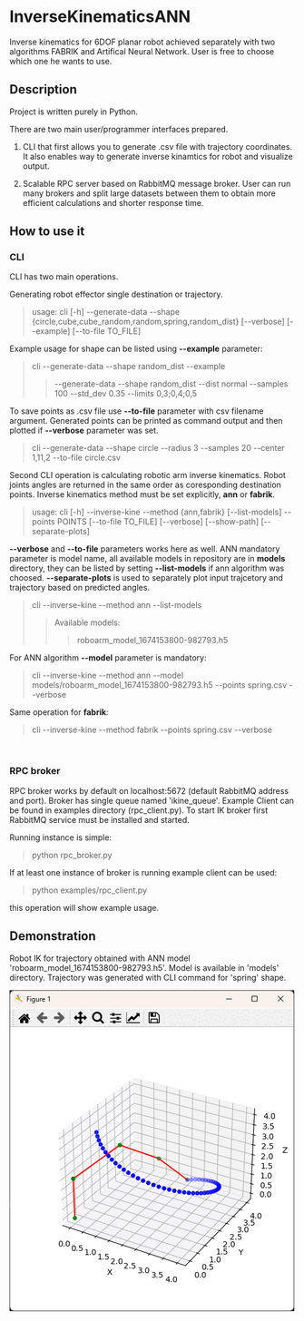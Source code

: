 # InverseKinematicsANN
Inverse kinematics for 6DOF planar robot achieved separately with two algorithms FABRIK and Artifical Neural Network. User is free to choose which one he wants to use.



## Description
Project is written purely in Python.

There are two main user/programmer interfaces prepared. 

1. CLI that first allows you to generate .csv file with trajectory coordinates. It also enables way to generate inverse kinamtics for robot and visualize output. 

2. Scalable RPC server based on RabbitMQ message broker. User can run many brokers and split large datasets between them to obtain more efficient calculations and shorter response time.

## How to use it
### CLI
CLI has two main operations.

Generating robot effector single destination or trajectory. 

> usage: cli [-h] --generate-data --shape {circle,cube,cube_random,random,spring,random_dist} [--verbose] [--example] [--to-file TO_FILE]

Example usage for shape can be listed using **--example** parameter:

> cli --generate-data --shape random_dist --example
>> --generate-data --shape random_dist --dist normal --samples 100 --std_dev 0.35 --limits 0,3;0,4;0,5

To save points as .csv file use **--to-file** parameter with csv filename argument. Generated points can be printed as command output and then plotted if **--verbose** parameter was set.

> cli --generate-data --shape circle --radius 3 --samples 20 --center 1,11,2 --to-file circle.csv

Second CLI operation is calculating robotic arm inverse kinematics. Robot joints angles are returned in the same order as coresponding destination points. Inverse kinematics method must be set explicitly, **ann** or **fabrik**.

> usage: cli [-h] --inverse-kine --method {ann,fabrik} [--list-models] --points POINTS [--to-file TO_FILE] [--verbose] [--show-path] [--separate-plots]

**--verbose** and **--to-file** parameters works here as well. ANN mandatory parameter is model name, all available models in repository are in **models** directory, they can be listed by setting **--list-models** if ann algorithm was choosed. **--separate-plots** is used to separately plot input trajcetory and trajectory based on predicted angles.

> cli --inverse-kine --method ann --list-models
>> Available models:
>>> roboarm_model_1674153800-982793.h5

For ANN algorithm **--model** parameter is mandatory:
> cli --inverse-kine --method ann --model models/roboarm_model_1674153800-982793.h5 --points spring.csv --verbose

Same operation for **fabrik**:

> cli --inverse-kine --method fabrik --points spring.csv --verbose

<br>

### RPC broker
RPC broker works by default on localhost:5672 (default RabbitMQ address and port). Broker has single queue named 'ikine_queue'. Example Client can be found in examples directory (rpc_client.py). To start IK broker first RabbitMQ service must be installed and started.

Running instance is simple:

> python rpc_broker.py

If at least one instance of broker is running example client can be used:

> python examples/rpc_client.py

this operation will show example usage. 

## Demonstration

Robot IK for trajectory obtained with ANN model 'roboarm_model_1674153800-982793.h5'. Model is available in 'models' directory. Trajectory was generated with CLI command for 'spring' shape.

![](sample.gif)